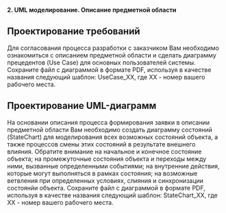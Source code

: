 **2. UML моделирование. Описание предметной области**

## Проектирование требований

Для согласования процесса разработки с заказчиком Вам необходимо ознакомиться с описанием
предметной области и сделать диаграмму прецедентов (Use Case) для основных пользователей системы.
Сохраните файл с диаграммой в формате PDF, используя в качестве названия следующий шаблон:
UseCase_XX, где XX - номер вашего рабочего места.


## Проектирование UML-диаграмм

На основании описания процесса формирования заявки в описании предметной области Вам необходимо
создать диаграмму состояний (StateChart) для моделирования всех возможных состояний объекта, а
также процессов смены этих состояний в результате внешнего влияния. Обратите внимание на начальное
и конечное состояние объекта; на промежуточные состояния объекта и переходы между ними, вызванные
определенными событиями; на внутренние действия, которые могут выполняться в рамках состояния; на
возможные ветвления при определенных условиях, слияния и синхронизации состоянйи объекта.
Сохраните файл с диаграммой в формате PDF, используя в качестве названия следующий шаблон:
StateChart_XX, где XX - номер вашего рабочего места.